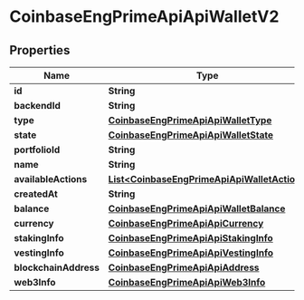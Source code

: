 
# CoinbaseEngPrimeApiApiWalletV2

## Properties
Name | Type | Description | Notes
------------ | ------------- | ------------- | -------------
**id** | **String** |  | 
**backendId** | **String** |  |  [optional]
**type** | [**CoinbaseEngPrimeApiApiWalletType**](CoinbaseEngPrimeApiApiWalletType.md) |  | 
**state** | [**CoinbaseEngPrimeApiApiWalletState**](CoinbaseEngPrimeApiApiWalletState.md) |  | 
**portfolioId** | **String** |  | 
**name** | **String** |  |  [optional]
**availableActions** | [**List&lt;CoinbaseEngPrimeApiApiWalletAction&gt;**](CoinbaseEngPrimeApiApiWalletAction.md) |  |  [optional]
**createdAt** | **String** |  |  [optional]
**balance** | [**CoinbaseEngPrimeApiApiWalletBalance**](CoinbaseEngPrimeApiApiWalletBalance.md) |  |  [optional]
**currency** | [**CoinbaseEngPrimeApiApiCurrency**](CoinbaseEngPrimeApiApiCurrency.md) |  |  [optional]
**stakingInfo** | [**CoinbaseEngPrimeApiApiStakingInfo**](CoinbaseEngPrimeApiApiStakingInfo.md) |  |  [optional]
**vestingInfo** | [**CoinbaseEngPrimeApiApiVestingInfo**](CoinbaseEngPrimeApiApiVestingInfo.md) |  |  [optional]
**blockchainAddress** | [**CoinbaseEngPrimeApiApiAddress**](CoinbaseEngPrimeApiApiAddress.md) |  |  [optional]
**web3Info** | [**CoinbaseEngPrimeApiApiWeb3Info**](CoinbaseEngPrimeApiApiWeb3Info.md) |  |  [optional]



